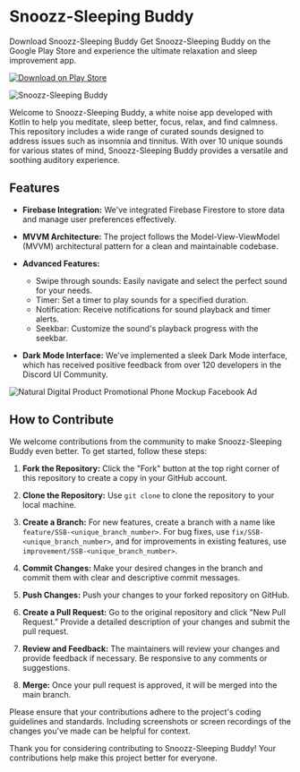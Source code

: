 # Snoozz-Sleeping Buddy

Download Snoozz-Sleeping Buddy
Get Snoozz-Sleeping Buddy on the Google Play Store and experience the ultimate relaxation and sleep improvement app.

[![Download on Play Store](https://play.google.com/intl/en_us/badges/static/images/badges/en_badge_web_generic.png)](https://play.google.com/store/apps/details?id=com.fridayhouse.snoozz)



![Snoozz-Sleeping Buddy](https://github.com/th3kumar/Snoozz-Sleeping-Buddy/assets/72141924/12d037c2-0068-4bbf-aa1d-8cd62f1dc71e)

Welcome to Snoozz-Sleeping Buddy, a white noise app developed with Kotlin to help you meditate, sleep better, focus, relax, and find calmness. This repository includes a wide range of curated sounds designed to address issues such as insomnia and tinnitus. With over 10 unique sounds for various states of mind, Snoozz-Sleeping Buddy provides a versatile and soothing auditory experience.

## Features

- **Firebase Integration:** We've integrated Firebase Firestore to store data and manage user preferences effectively.

- **MVVM Architecture:** The project follows the Model-View-ViewModel (MVVM) architectural pattern for a clean and maintainable codebase.

- **Advanced Features:**
  - Swipe through sounds: Easily navigate and select the perfect sound for your needs.
  - Timer: Set a timer to play sounds for a specified duration.
  - Notification: Receive notifications for sound playback and timer alerts.
  - Seekbar: Customize the sound's playback progress with the seekbar.

- **Dark Mode Interface:** We've implemented a sleek Dark Mode interface, which has received positive feedback from over 120 developers in the Discord UI Community.

![Natural Digital Product Promotional Phone Mockup Facebook Ad](https://github.com/th3kumar/Snoozz-Sleeping-Buddy/assets/72141924/2491c974-926c-45a6-acd5-0d1ec6fade2b)

## How to Contribute

We welcome contributions from the community to make Snoozz-Sleeping Buddy even better. To get started, follow these steps:

1. **Fork the Repository:** Click the "Fork" button at the top right corner of this repository to create a copy in your GitHub account.

2. **Clone the Repository:** Use `git clone` to clone the repository to your local machine.

3. **Create a Branch:** For new features, create a branch with a name like `feature/SSB-<unique_branch_number>`. For bug fixes, use `fix/SSB-<unique_branch_number>`, and for improvements in existing features, use `improvement/SSB-<unique_branch_number>`.

4. **Commit Changes:** Make your desired changes in the branch and commit them with clear and descriptive commit messages.

5. **Push Changes:** Push your changes to your forked repository on GitHub.

6. **Create a Pull Request:** Go to the original repository and click "New Pull Request." Provide a detailed description of your changes and submit the pull request.

7. **Review and Feedback:** The maintainers will review your changes and provide feedback if necessary. Be responsive to any comments or suggestions.

8. **Merge:** Once your pull request is approved, it will be merged into the main branch.

Please ensure that your contributions adhere to the project's coding guidelines and standards. Including screenshots or screen recordings of the changes you've made can be helpful for context.

Thank you for considering contributing to Snoozz-Sleeping Buddy! Your contributions help make this project better for everyone.
